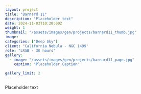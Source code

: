```yaml
---
layout: project
title: "Barnard 11"
description: "Placeholder text"
date: 2024-11-03T10:20:00Z
weight: 1
thumbnail: "/assets/images/gen/projects/barnard11_thumb.jpg"
image: 
categories: ["Deep Sky"]
client: "California Nebula - NGC 1499"
role: "LRGB - 30 hours"
gallery:
  - image: "/assets/images/gen/projects/barnard11_page.jpg"
    caption: "Placeholder Caption"
  
gallery_limit: 2
---
```


Placeholder text